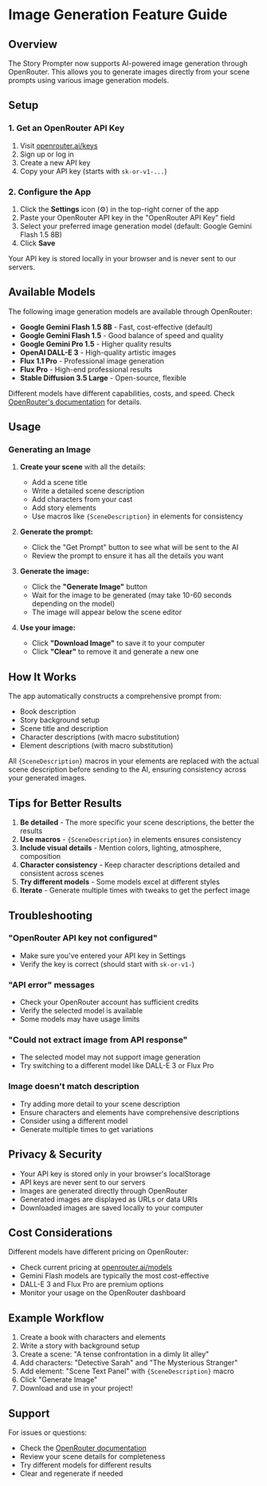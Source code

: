# Image Generation Feature Guide

## Overview

The Story Prompter now supports AI-powered image generation through OpenRouter. This allows you to generate images directly from your scene prompts using various image generation models.

## Setup

### 1. Get an OpenRouter API Key

1. Visit [openrouter.ai/keys](https://openrouter.ai/keys)
2. Sign up or log in
3. Create a new API key
4. Copy your API key (starts with `sk-or-v1-...`)

### 2. Configure the App

1. Click the **Settings** icon (⚙️) in the top-right corner of the app
2. Paste your OpenRouter API key in the "OpenRouter API Key" field
3. Select your preferred image generation model (default: Google Gemini Flash 1.5 8B)
4. Click **Save**

Your API key is stored locally in your browser and is never sent to our servers.

## Available Models

The following image generation models are available through OpenRouter:

- **Google Gemini Flash 1.5 8B** - Fast, cost-effective (default)
- **Google Gemini Flash 1.5** - Good balance of speed and quality
- **Google Gemini Pro 1.5** - Higher quality results
- **OpenAI DALL-E 3** - High-quality artistic images
- **Flux 1.1 Pro** - Professional image generation
- **Flux Pro** - High-end professional results
- **Stable Diffusion 3.5 Large** - Open-source, flexible

Different models have different capabilities, costs, and speed. Check [OpenRouter's documentation](https://openrouter.ai/docs) for details.

## Usage

### Generating an Image

1. **Create your scene** with all the details:
   - Add a scene title
   - Write a detailed scene description
   - Add characters from your cast
   - Add story elements
   - Use macros like `{SceneDescription}` in elements for consistency

2. **Generate the prompt:**
   - Click the "Get Prompt" button to see what will be sent to the AI
   - Review the prompt to ensure it has all the details you want

3. **Generate the image:**
   - Click the **"Generate Image"** button
   - Wait for the image to be generated (may take 10-60 seconds depending on the model)
   - The image will appear below the scene editor

4. **Use your image:**
   - Click **"Download Image"** to save it to your computer
   - Click **"Clear"** to remove it and generate a new one

## How It Works

The app automatically constructs a comprehensive prompt from:
- Book description
- Story background setup
- Scene title and description
- Character descriptions (with macro substitution)
- Element descriptions (with macro substitution)

All `{SceneDescription}` macros in your elements are replaced with the actual scene description before sending to the AI, ensuring consistency across your generated images.

## Tips for Better Results

1. **Be detailed** - The more specific your scene descriptions, the better the results
2. **Use macros** - `{SceneDescription}` in elements ensures consistency
3. **Include visual details** - Mention colors, lighting, atmosphere, composition
4. **Character consistency** - Keep character descriptions detailed and consistent across scenes
5. **Try different models** - Some models excel at different styles
6. **Iterate** - Generate multiple times with tweaks to get the perfect image

## Troubleshooting

### "OpenRouter API key not configured"
- Make sure you've entered your API key in Settings
- Verify the key is correct (should start with `sk-or-v1-`)

### "API error" messages
- Check your OpenRouter account has sufficient credits
- Verify the selected model is available
- Some models may have usage limits

### "Could not extract image from API response"
- The selected model may not support image generation
- Try switching to a different model like DALL-E 3 or Flux Pro

### Image doesn't match description
- Try adding more detail to your scene description
- Ensure characters and elements have comprehensive descriptions
- Consider using a different model
- Generate multiple times to get variations

## Privacy & Security

- Your API key is stored only in your browser's localStorage
- API keys are never sent to our servers
- Images are generated directly through OpenRouter
- Generated images are displayed as URLs or data URIs
- Downloaded images are saved locally to your computer

## Cost Considerations

Different models have different pricing on OpenRouter:
- Check current pricing at [openrouter.ai/models](https://openrouter.ai/models)
- Gemini Flash models are typically the most cost-effective
- DALL-E 3 and Flux Pro are premium options
- Monitor your usage on the OpenRouter dashboard

## Example Workflow

1. Create a book with characters and elements
2. Write a story with background setup
3. Create a scene: "A tense confrontation in a dimly lit alley"
4. Add characters: "Detective Sarah" and "The Mysterious Stranger"
5. Add element: "Scene Text Panel" with `{SceneDescription}` macro
6. Click "Generate Image"
7. Download and use in your project!

## Support

For issues or questions:
- Check the [OpenRouter documentation](https://openrouter.ai/docs)
- Review your scene details for completeness
- Try different models for different results
- Clear and regenerate if needed

